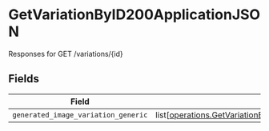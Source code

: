 # GetVariationByID200ApplicationJSON

Responses for GET /variations/{id}


## Fields

| Field                                                                                                                                                                                | Type                                                                                                                                                                                 | Required                                                                                                                                                                             | Description                                                                                                                                                                          |
| ------------------------------------------------------------------------------------------------------------------------------------------------------------------------------------ | ------------------------------------------------------------------------------------------------------------------------------------------------------------------------------------ | ------------------------------------------------------------------------------------------------------------------------------------------------------------------------------------ | ------------------------------------------------------------------------------------------------------------------------------------------------------------------------------------ |
| `generated_image_variation_generic`                                                                                                                                                  | list[[operations.GetVariationByID200ApplicationJSONGeneratedImageVariationGeneric](undefined/models/operations/getvariationbyid200applicationjsongeneratedimagevariationgeneric.md)] | :heavy_minus_sign:                                                                                                                                                                   | N/A                                                                                                                                                                                  |